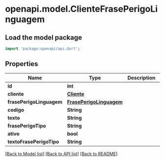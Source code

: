 # openapi.model.ClienteFrasePerigoLinguagem

## Load the model package
```dart
import 'package:openapi/api.dart';
```

## Properties
Name | Type | Description | Notes
------------ | ------------- | ------------- | -------------
**id** | **int** |  | [optional] 
**cliente** | [**Cliente**](Cliente.md) |  | [optional] 
**frasePerigoLinguagem** | [**FrasePerigoLinguagem**](FrasePerigoLinguagem.md) |  | [optional] 
**codigo** | **String** |  | [optional] 
**texto** | **String** |  | [optional] 
**frasePerigoTipo** | **String** |  | [optional] 
**ativo** | **bool** |  | [optional] 
**textoFrasePerigoTipo** | **String** |  | [optional] 

[[Back to Model list]](../README.md#documentation-for-models) [[Back to API list]](../README.md#documentation-for-api-endpoints) [[Back to README]](../README.md)


